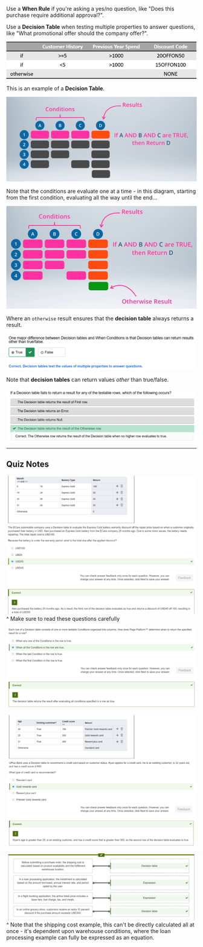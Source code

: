 
Use a **When Rule** if you're asking a yes/no question, like "Does this purchase require additional approval?".

Use a **Decision Table** when testing multiple properties to answer questions, like "What promotional offer should the company offer?".

![](attachments/Pasted%20image%2020250607220344.png)

This is an example of a **Decision Table**.

![](attachments/Pasted%20image%2020250607220516.png)

Note that the conditions are evaluate one at a time - in this diagram, starting from the first condition, evaluating all the way until the end...

![](attachments/Pasted%20image%2020250607220555.png)

Where an `otherwise` result ensures that the **decision table** always returns a result.

![](attachments/Pasted%20image%2020250607220636.png)

Note that **decision tables** can return values *other* than true/false.

![](attachments/Pasted%20image%2020250607220726.png)

---

## Quiz Notes

![](attachments/Pasted%20image%2020250607220904.png)
^ Make sure to read these questions carefully

![](attachments/Pasted%20image%2020250607220933.png)

![](attachments/Pasted%20image%2020250607221016.png)

![](attachments/Pasted%20image%2020250607221200.png)
^ Note that the shipping cost example, this can't be directly calculated all at once - it's dependent upon warehouse conditions, where the loan processing example can fully be expressed as an equation.
